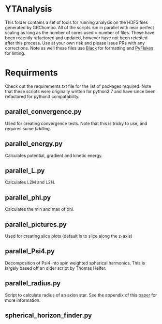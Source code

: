 # YTAnalysis
This folder contains a set of tools for running analysis on the HDF5 files generated by GRChombo. All of the scripts run in parallel with near perfect scaling as long as the number of cores used = number of files. These have been recently refactored and updated, however have not been retested after this process. Use at your own risk and please issue PRs with any corrections. Note as well these files use [Black](https://github.com/psf/black) for formatting and [PyFlakes](https://pypi.org/project/pyflakes/) for linting.

# Requirments
Check out the requirements.txt file for the list of packages required. Note that these scripts were originally written for python2.7 and have since been refactored for python3 compatability.

## parallel_convergence.py
Used for creating convergence tests. Note that this is tricky to use, and requires some _fiddling_.

## parallel_energy.py
Calculates potential, gradient and kinetic energy.

## parallel_L.py
Calculates L2M and L2H.

## parallel_phi.py
Calculates the min and max of phi.

## parallel_pictures.py
Used for creating slice plots (default is to slice along the z-axis)

## parallel_Psi4.py
Decomposition of Psi4 into spin weighted spherical harmonics. This is largely based off an older script by Thomas Helfer.

## parallel_radius.py
Script to calculate radius of an axion star. See the appendix of this [paper](https://arxiv.org/abs/1806.09367) for more information.

## spherical_horizon_finder.py
